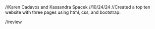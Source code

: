 //Karen Cadavos and Kassandra Spacek
//10/24/24
//Created a top ten website with three pages using html, css, and bootstrap.

//review
